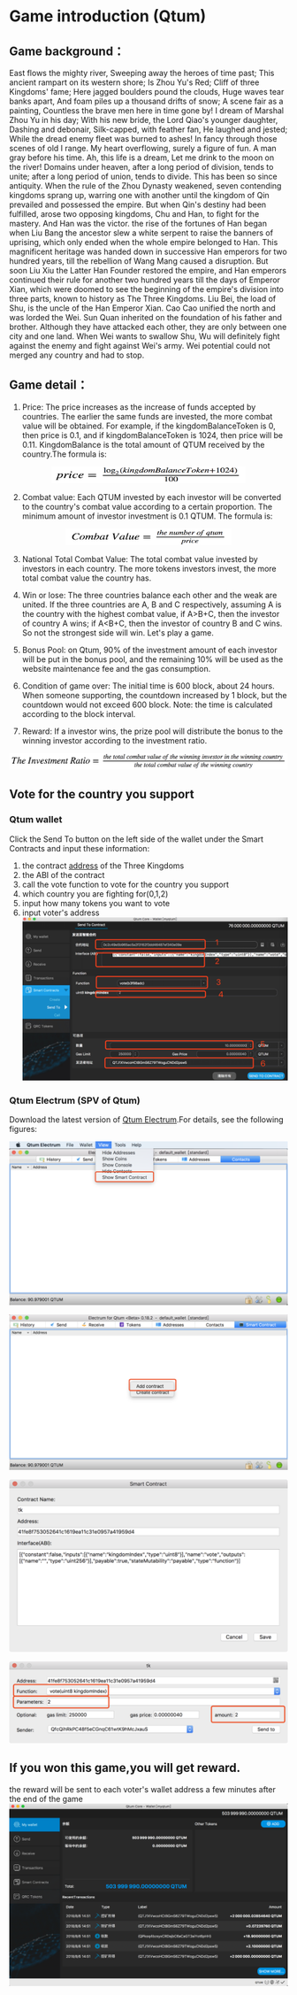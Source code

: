 # Game introduction (Qtum)

## Game background：
East flows the mighty river, Sweeping away the heroes of time past; This ancient rampart on its western shore; Is Zhou Yu's Red; Cliff of three Kingdoms' fame; Here jagged boulders pound the clouds, Huge waves tear banks apart, And foam piles up a thousand drifts of snow; A scene fair as a painting, Countless the brave men here in time gone by!
I dream of Marshal Zhou Yu in his day; With his new bride, the Lord Qiao's younger daughter, Dashing and debonair, Silk-capped, with feather fan, He laughed and jested; While the dread enemy fleet was burned to ashes! In fancy through those scenes of old I range. My heart overflowing, surely a figure of fun. A man gray before his time. Ah, this life is a dream, Let me drink to the moon on the river!
Domains under heaven, after a long period of division, tends to unite; after a long period of union, tends to divide. This has been so since antiquity. When the rule of the Zhou Dynasty weakened, seven contending kingdoms sprang up, warring one with another until the kingdom of Qin prevailed and possessed the empire. But when Qin's destiny had been fulfilled, arose two opposing kingdoms, Chu and Han, to fight for the mastery. And Han was the victor.
the rise of the fortunes of Han began when Liu Bang the ancestor slew a white serpent to raise the banners of uprising, which only ended when the whole empire belonged to Han. This magnificent heritage was handed down in successive Han emperors for two hundred years, till the rebellion of Wang Mang caused a disruption. But soon Liu Xiu the Latter Han Founder restored the empire, and Han emperors continued their rule for another two hundred years till the days of Emperor Xian, which were doomed to see the beginning of the empire's division into three parts, known to history as The Three Kingdoms. Liu Bei, the load of Shu, is the uncle of the Han Emperor Xian. Cao Cao unified the north and was lorded the Wei. Sun Quan inherited on the foundation of his father and brother. Although they have attacked each other, they are only between one city and one land. When Wei wants to swallow Shu, Wu will definitely fight against the enemy and fight against Wei's army. Wei potential could not merged any country and had to stop.


## Game detail：

1. Price: The price increases as the increase of funds accepted by countries. The earlier the same funds are invested, the more combat value will be obtained. For example, if the kingdomBalanceToken is 0, then price is 0.1, and if kingdomBalanceToken is 1024, then price will be 0.11. KingdomBalance is the total amount of QTUM received by the country.The formula is:

<div align=center>

<img src="./pic/price.png" width="350" height="30" />

</div>

2. Combat value: Each QTUM invested by each investor will be converted to the country's combat value according to a certain proportion. The minimum amount of investor investment is 0.1 QTUM. The formula is:

<div align=center>

<img src="./pic/combatvalue.png" width="300" height="30"/>

</div>

3. National Total Combat Value: The total combat value invested by investors in each country. The more tokens investors invest, the more total combat value the country has.

4. Win or lose: The three countries balance each other and the weak are united. If the three countries are A, B and C respectively, assuming A is the country with the highest combat value, if A\>B+C, then the investor of country A wins; if A\<B+C, then the investor of country B and C wins. So not the strongest side will win. Let's play a game.

5. Bonus Pool: on Qtum, 90% of the investment amount of each investor will be put in the bonus pool, and the remaining 10% will be used as the website maintenance fee and the gas consumption.

6. Condition of game over: The initial time is 600 block, about 24 hours. When someone supporting, the countdown increased by 1 block, but the countdown would not exceed 600 block. Note: the time is calculated according to the block interval.

7. Reward: If a investor wins, the prize pool will distribute the bonus to the winning investor according to the investment ratio.

<div align=center>

<img src="./pic/ratio.png" width="600" height="30"/>

</div>

## Vote for the country you support
### Qtum wallet
Click the Send To button on the left side of the wallet under the Smart Contracts and input these information:
1. the contract [address](http://contract.games) of the Three Kingdoms
2. the ABI of the contract
3. call the vote function to vote for the country you support
4. which country you are fighting for(0,1,2)
5. input how many tokens you want to vote
6. input voter's address 
![image](./pic/sendto.jpeg)

### Qtum Electrum (SPV of Qtum)
Download the latest version of [Qtum Electrum](https://github.com/qtumproject/qtum-electrum).For details, see the following figures:

![image](./pic/electrum-1.png)

![image](./pic/electrum-2.png)

![image](./pic/electrum-3.png)

![image](./pic/electrum-4.png)

## If you won this game,you will get reward.
the reward will be sent to each voter's wallet address a few minutes after the end of the game
![image](./pic/reward.png)

